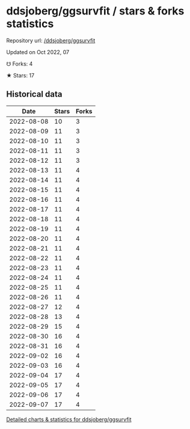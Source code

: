 # ddsjoberg/ggsurvfit / stars & forks statistics

Repository url: [/ddsjoberg/ggsurvfit](https://github.com/ddsjoberg/ggsurvfit)

Updated on Oct 2022, 07

☋ Forks: 4

★ Stars: 17

## Historical data
| Date | Stars | Forks |
|------|-------|-------|
| 2022-08-08 | 10 | 3 | 
| 2022-08-09 | 11 | 3 | 
| 2022-08-10 | 11 | 3 | 
| 2022-08-11 | 11 | 3 | 
| 2022-08-12 | 11 | 3 | 
| 2022-08-13 | 11 | 4 | 
| 2022-08-14 | 11 | 4 | 
| 2022-08-15 | 11 | 4 | 
| 2022-08-16 | 11 | 4 | 
| 2022-08-17 | 11 | 4 | 
| 2022-08-18 | 11 | 4 | 
| 2022-08-19 | 11 | 4 | 
| 2022-08-20 | 11 | 4 | 
| 2022-08-21 | 11 | 4 | 
| 2022-08-22 | 11 | 4 | 
| 2022-08-23 | 11 | 4 | 
| 2022-08-24 | 11 | 4 | 
| 2022-08-25 | 11 | 4 | 
| 2022-08-26 | 11 | 4 | 
| 2022-08-27 | 12 | 4 | 
| 2022-08-28 | 13 | 4 | 
| 2022-08-29 | 15 | 4 | 
| 2022-08-30 | 16 | 4 | 
| 2022-08-31 | 16 | 4 | 
| 2022-09-02 | 16 | 4 | 
| 2022-09-03 | 16 | 4 | 
| 2022-09-04 | 17 | 4 | 
| 2022-09-05 | 17 | 4 | 
| 2022-09-06 | 17 | 4 | 
| 2022-09-07 | 17 | 4 | 


[Detailed charts & statistics for ddsjoberg/ggsurvfit](https://reviewgithub.com/rep/ddsjoberg/ggsurvfit)
